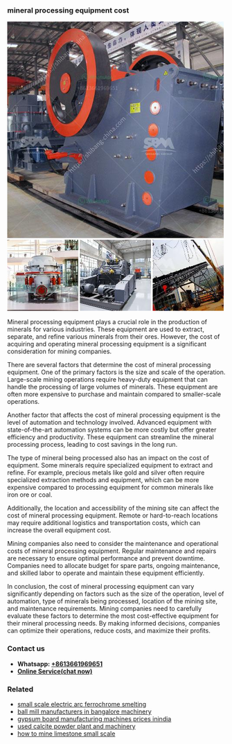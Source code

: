 <h3>mineral processing equipment cost</h3><img src='1706766938.jpg' alt=''><p>Mineral processing equipment plays a crucial role in the production of minerals for various industries. These equipment are used to extract, separate, and refine various minerals from their ores. However, the cost of acquiring and operating mineral processing equipment is a significant consideration for mining companies.</p><p>There are several factors that determine the cost of mineral processing equipment. One of the primary factors is the size and scale of the operation. Large-scale mining operations require heavy-duty equipment that can handle the processing of large volumes of minerals. These equipment are often more expensive to purchase and maintain compared to smaller-scale operations.</p><p>Another factor that affects the cost of mineral processing equipment is the level of automation and technology involved. Advanced equipment with state-of-the-art automation systems can be more costly but offer greater efficiency and productivity. These equipment can streamline the mineral processing process, leading to cost savings in the long run.</p><p>The type of mineral being processed also has an impact on the cost of equipment. Some minerals require specialized equipment to extract and refine. For example, precious metals like gold and silver often require specialized extraction methods and equipment, which can be more expensive compared to processing equipment for common minerals like iron ore or coal.</p><p>Additionally, the location and accessibility of the mining site can affect the cost of mineral processing equipment. Remote or hard-to-reach locations may require additional logistics and transportation costs, which can increase the overall equipment cost.</p><p>Mining companies also need to consider the maintenance and operational costs of mineral processing equipment. Regular maintenance and repairs are necessary to ensure optimal performance and prevent downtime. Companies need to allocate budget for spare parts, ongoing maintenance, and skilled labor to operate and maintain these equipment efficiently.</p><p>In conclusion, the cost of mineral processing equipment can vary significantly depending on factors such as the size of the operation, level of automation, type of minerals being processed, location of the mining site, and maintenance requirements. Mining companies need to carefully evaluate these factors to determine the most cost-effective equipment for their mineral processing needs. By making informed decisions, companies can optimize their operations, reduce costs, and maximize their profits.</p><h3>Contact us</h3><ul><li><strong>Whatsapp:&nbsp;<a href="https://wa.me/8613661969651">+8613661969651</a></strong></li><li><a href="https://swt.shibang-china.com/?git&amp;zhl&amp;mineral processing equipment cost"><strong>Online Service(chat now)</strong></a></li></ul><h3>Related</h3><ul><li><a href='small scale electric arc ferrochrome smelting.md'>small scale electric arc ferrochrome smelting</a></li><li><a href='ball mill manufacturers in bangalore machinery.md'>ball mill manufacturers in bangalore machinery</a></li><li><a href='gypsum board manufacturing machines prices inindia.md'>gypsum board manufacturing machines prices inindia</a></li><li><a href='used calcite powder plant and machinery.md'>used calcite powder plant and machinery</a></li><li><a href='how to mine limestone small scale.md'>how to mine limestone small scale</a></li></ul>